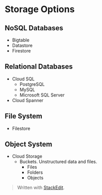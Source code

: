 
# Storage Options

## NoSQL Databases
- Bigtable
- Datastore
- Firestore

## Relational Databases
- Cloud SQL
	- PostgreSQL
	- MySQL
	- Microsoft SQL Server
- Cloud Spanner

## File System
- Filestore

## Object System

- Cloud Storage 
	- Buckets. Unstructured data and files.
		- Files 
		- Folders
		- Objects 


> Written with [StackEdit](https://stackedit.io/).
<!--stackedit_data:
eyJoaXN0b3J5IjpbLTE0MzEwNjUzNTldfQ==
-->
